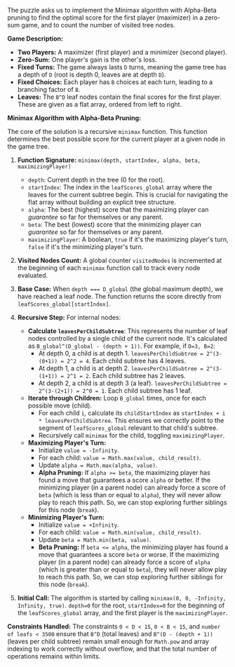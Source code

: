 The puzzle asks us to implement the Minimax algorithm with Alpha-Beta pruning to find the optimal score for the first player (maximizer) in a zero-sum game, and to count the number of visited tree nodes.

**Game Description:**
*   **Two Players:** A maximizer (first player) and a minimizer (second player).
*   **Zero-Sum:** One player's gain is the other's loss.
*   **Fixed Turns:** The game always lasts `D` turns, meaning the game tree has a depth of `D` (root is depth 0, leaves are at depth `D`).
*   **Fixed Choices:** Each player has `B` choices at each turn, leading to a branching factor of `B`.
*   **Leaves:** The `B^D` leaf nodes contain the final scores for the first player. These are given as a flat array, ordered from left to right.

**Minimax Algorithm with Alpha-Beta Pruning:**

The core of the solution is a recursive `minimax` function. This function determines the best possible score for the current player at a given node in the game tree.

1.  **Function Signature:**
    `minimax(depth, startIndex, alpha, beta, maximizingPlayer)`
    *   `depth`: Current depth in the tree (0 for the root).
    *   `startIndex`: The index in the `leafScores_global` array where the leaves for the current subtree begin. This is crucial for navigating the flat array without building an explicit tree structure.
    *   `alpha`: The best (highest) score that the maximizing player can *guarantee* so far for themselves or any parent.
    *   `beta`: The best (lowest) score that the minimizing player can *guarantee* so far for themselves or any parent.
    *   `maximizingPlayer`: A boolean, `true` if it's the maximizing player's turn, `false` if it's the minimizing player's turn.

2.  **Visited Nodes Count:**
    A global counter `visitedNodes` is incremented at the beginning of each `minimax` function call to track every node evaluated.

3.  **Base Case:**
    When `depth === D_global` (the global maximum depth), we have reached a leaf node. The function returns the score directly from `leafScores_global[startIndex]`.

4.  **Recursive Step:**
    For internal nodes:
    *   **Calculate `leavesPerChildSubtree`**: This represents the number of leaf nodes controlled by a single child of the current node. It's calculated as `B_global^(D_global - (depth + 1))`. For example, if `D=3, B=2`:
        *   At depth 0, a child is at depth 1. `leavesPerChildSubtree = 2^(3-(0+1)) = 2^2 = 4`. Each child subtree has 4 leaves.
        *   At depth 1, a child is at depth 2. `leavesPerChildSubtree = 2^(3-(1+1)) = 2^1 = 2`. Each child subtree has 2 leaves.
        *   At depth 2, a child is at depth 3 (a leaf). `leavesPerChildSubtree = 2^(3-(2+1)) = 2^0 = 1`. Each child subtree has 1 leaf.
    *   **Iterate through Children:** Loop `B_global` times, once for each possible move (child).
        *   For each child `i`, calculate its `childStartIndex` as `startIndex + i * leavesPerChildSubtree`. This ensures we correctly point to the segment of `leafScores_global` relevant to that child's subtree.
        *   Recursively call `minimax` for the child, toggling `maximizingPlayer`.
    *   **Maximizing Player's Turn:**
        *   Initialize `value = -Infinity`.
        *   For each child: `value = Math.max(value, child_result)`.
        *   Update `alpha = Math.max(alpha, value)`.
        *   **Alpha Pruning:** If `alpha >= beta`, the maximizing player has found a move that guarantees a score `alpha` or better. If the minimizing player (in a parent node) can already force a score of `beta` (which is less than or equal to `alpha`), they will never allow play to reach this path. So, we can stop exploring further siblings for this node (`break`).
    *   **Minimizing Player's Turn:**
        *   Initialize `value = +Infinity`.
        *   For each child: `value = Math.min(value, child_result)`.
        *   Update `beta = Math.min(beta, value)`.
        *   **Beta Pruning:** If `beta <= alpha`, the minimizing player has found a move that guarantees a score `beta` or worse. If the maximizing player (in a parent node) can already force a score of `alpha` (which is greater than or equal to `beta`), they will never allow play to reach this path. So, we can stop exploring further siblings for this node (`break`).

5.  **Initial Call:**
    The algorithm is started by calling `minimax(0, 0, -Infinity, Infinity, true)`. `depth=0` for the root, `startIndex=0` for the beginning of the `leafScores_global` array, and the first player is the `maximizingPlayer`.

**Constraints Handled:**
The constraints `0 < D < 15`, `0 < B < 15`, and `number of leafs < 3500` ensure that `B^D` (total leaves) and `B^(D - (depth + 1))` (leaves per child subtree) remain small enough for `Math.pow` and array indexing to work correctly without overflow, and that the total number of operations remains within limits.